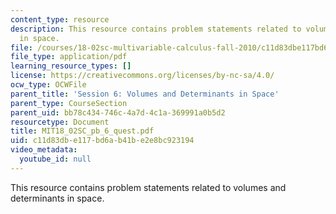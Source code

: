 ```yaml
---
content_type: resource
description: This resource contains problem statements related to volumes and determinants
  in space.
file: /courses/18-02sc-multivariable-calculus-fall-2010/c11d83dbe117bd6ab41be2e8bc923194_MIT18_02SC_pb_6_quest.pdf
file_type: application/pdf
learning_resource_types: []
license: https://creativecommons.org/licenses/by-nc-sa/4.0/
ocw_type: OCWFile
parent_title: 'Session 6: Volumes and Determinants in Space'
parent_type: CourseSection
parent_uid: bb78c434-746c-4a7d-4c1a-369991a0b5d2
resourcetype: Document
title: MIT18_02SC_pb_6_quest.pdf
uid: c11d83db-e117-bd6a-b41b-e2e8bc923194
video_metadata:
  youtube_id: null
---
```

This resource contains problem statements related to volumes and determinants in space.